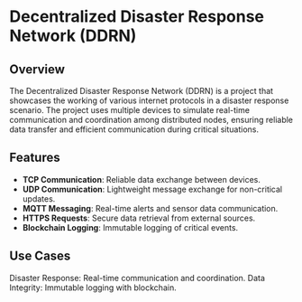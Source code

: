 # Decentralized Disaster Response Network (DDRN)

## Overview

The Decentralized Disaster Response Network (DDRN) is a project that showcases the working of various internet protocols in a disaster response scenario. The project uses multiple devices to simulate real-time communication and coordination among distributed nodes, ensuring reliable data transfer and efficient communication during critical situations.

## Features

- **TCP Communication**: Reliable data exchange between devices.
- **UDP Communication**: Lightweight message exchange for non-critical updates.
- **MQTT Messaging**: Real-time alerts and sensor data communication.
- **HTTPS Requests**: Secure data retrieval from external sources.
- **Blockchain Logging**: Immutable logging of critical events.

## Use Cases
Disaster Response: Real-time communication and coordination.
Data Integrity: Immutable logging with blockchain.

